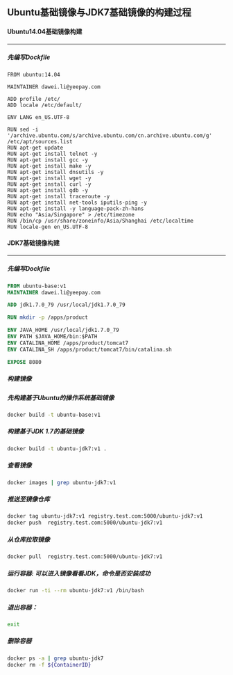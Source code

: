 Ubuntu基础镜像与JDK7基础镜像的构建过程
------------------------------------------------------------

#### Ubuntu14.04基础镜像构建
------------------------------------------------------------

##### 先编写Dockfile

```Dockfile
FROM ubuntu:14.04

MAINTAINER dawei.li@yeepay.com

ADD profile /etc/
ADD locale /etc/default/

ENV LANG en_US.UTF-8

RUN sed -i '/archive.ubuntu.com/s/archive.ubuntu.com/cn.archive.ubuntu.com/g' /etc/apt/sources.list
RUN apt-get update
RUN apt-get install telnet -y
RUN apt-get install gcc -y
RUN apt-get install make -y
RUN apt-get install dnsutils -y
RUN apt-get install wget -y
RUN apt-get install curl -y
RUN apt-get install gdb -y
RUN apt-get install traceroute -y
RUN apt-get install net-tools iputils-ping -y
RUN apt-get install -y language-pack-zh-hans
RUN echo "Asia/Singapore" > /etc/timezone
RUN /bin/cp /usr/share/zoneinfo/Asia/Shanghai /etc/localtime
RUN locale-gen en_US.UTF-8
```

#### JDK7基础镜像构建
------------------------------------------------------------

##### 先编写Dockfile

```Dockerfile
FROM ubuntu-base:v1
MAINTAINER dawei.li@yeepay.com

ADD jdk1.7.0_79 /usr/local/jdk1.7.0_79

RUN mkdir -p /apps/product

ENV JAVA_HOME /usr/local/jdk1.7.0_79
ENV PATH $JAVA_HOME/bin:$PATH
ENV CATALINA_HOME /apps/product/tomcat7
ENV CATALINA_SH /apps/product/tomcat7/bin/catalina.sh

EXPOSE 8080

```

##### 构建镜像

##### 先构建基于Ubuntu的操作系统基础镜像

```bash
docker build -t ubuntu-base:v1
```

##### 构建基于JDK 1.7的基础镜像
```bash
docker build -t ubuntu-jdk7:v1 .
```

##### 查看镜像
```bash
docker images | grep ubuntu-jdk7:v1
```

##### 推送至镜像仓库
```bash
docker tag ubuntu-jdk7:v1 registry.test.com:5000/ubuntu-jdk7:v1
docker push  registry.test.com:5000/ubuntu-jdk7:v1
```

##### 从仓库拉取镜像
```bash
docker pull  registry.test.com:5000/ubuntu-jdk7:v1
```

##### 运行容器: 可以进入镜像看看JDK，命令是否安装成功
```bash
docker run -ti --rm ubuntu-jdk7:v1 /bin/bash
```

##### 退出容器：
```bash
exit
```

##### 删除容器
```bash
docker ps -a | grep ubuntu-jdk7
docker rm -f ${ContainerID}
```


